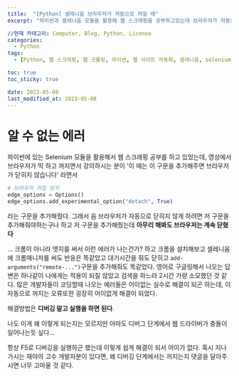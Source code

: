 ```yaml
---
title:  "[Python] 셀레니움 브라우저가 자동으로 꺼질 때"
excerpt: "파이썬과 셀레니움 모듈을 활용해 웹 스크래핑을 공부하고있는데 브라우저가 자동으로 꺼졌다. 뭔 짓을 해도 꺼졌다."

//현재 카테고리: Computer, Blog, Python, License
categories:
  - Python
tags:
  - [Python, 웹 스크래핑, 웹 크롤링, 파이썬, 웹 사이트 자동화, 셀레니움, selenium, 브라우저 자동으로 꺼짐, Selenium browser automatically close]

toc: true
toc_sticky: true

date: 2023-05-08
last_modified_at: 2023-05-08
---
```


# 알 수 없는 에러
파이썬에 있는 Selenium 모듈을 활용해서 웹 스크래핑 공부를 하고 있었는데, 영상에서 브라우저가 띡 하고 꺼지면서 강의하시는 분이 '이 때는 이 구문을 추가해주면 브라우저가 닫히지 않습니다' 라면서

```python
# 브라우저 꺼짐 방지
edge_options = Options()
edge_options.add_experimental_option("detach", True)
```

라는 구문을 추가해줬다. 그래서 음 브라우저가 자동으로 닫히지 않게 하려면 저 구문을 추가해줘야하는구나 하고 저 구문을 추가해줬는데 **아무리 해봐도 브라우저는 계속 닫혔다**

... 크롬이 아니라 엣지를 써서 이런 에러가 나는건가? 하고 크롬을 설치해보고 셀레니움에 크롬매니저를 써도 반응은 똑같았고 대기시간을 줘도 닫히고 ``add-arguments("remote-...")``구문을 추가해줘도 똑같았다. 영어로 구글링해서 나오는 답변은 하나같이 나에게는 적용이 되질 않았고 검색을 하느라 2시간 가량 소모했던 것 같다. 많은 개발자들이 코딩할때 나오는 에러들은 어이없는 실수로 해결이 되곤 하는데, 이 자동으로 꺼지는 오류또한 굉장히 어이없게 해결이 되었다.

해결방법은 **디버깅 말고 실행을 하면 된다**.

나도 이게 왜 이렇게 되는지는 모르지만 아마도 디버그 단계에서 웹 드라이버가 충돌이 일어나는듯 싶다...

항상 F5로 디버깅을 실행하곤 했는데 이렇게 쉽게 해결이 되서 어이가 없다. 혹시 지나가시는 재야의 고수 개발자분이 있다면, 왜 디버깅 단계에서는 꺼지는지 댓글을 달아주시면 너무 고마울 것 같다.
